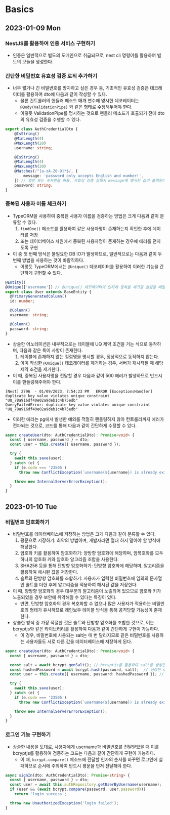 # Basics
## 2023-01-09 Mon
### NestJS를 활용하여 인증 서비스 구현하기
* 인증은 일반적으로 별도의 도메인으로 취급되므로, nest cli 명령어를 활용하여 별도의 모듈을 생성한다.

### 간단한 비밀번호 유효성 검증 로직 추가하기
* 너무 짧거나 긴 비밀번호를 방지하고 싶은 경우 등, 기초적인 유효성 검증은 데코레이터를 활용하여 dto에 다음과 같이 작성할 수 있다.
  * 물론 컨트롤러의 핸들러 메소드 매개 변수에 명시한 데코레이터는 `@Body(ValidationPipe)` 와 같은 형태로 수정해두어야 한다.
  * 이렇듯 ValidationPipe를 명시하는 것으로 핸들러 메소드가 호출되기 전에 dto의 유효성 검증을 수행할 수 있다. 
```typescript
export class AuthCredentialDto {
    @IsString()
    @MinLength(4)
    @MaxLength(20)
    username: string;

    @IsString()
    @MinLength(4)
    @MaxLength(20)
    @Matches(/^[a-zA-Z0-9]*$/, {
        message: 'password only accepts English and number!',
    }) // 영문 또는 숫자만을 허용, 유효성 검증 실패시 message에 명시된 값이 출력된다.
    password: string;
}
```

### 중복된 사용자 이름 체크하기
* TypeORM을 사용하여 중복된 사용자 이름을 검증하는 방법은 크게 다음과 같이 분류할 수 있다.
  1. `findOne()` 메소드를 활용하여 같은 사용자명이 존재하는지 확인한 후에 데이터를 저장
  2. 또는 데이터베이스 차원에서 중복된 사용자명이 존재하는 경우에 에러를 던지도록 구현
* 이 중 첫 번째 방식은 불필요한 DB IO가 발생하므로, 일반적으로는 다음과 같이 두 번째 방법을 사용하는 것이 바람직하다.
  * 이렇듯 TypeORM에서는 `@Unique()` 데코레이터를 활용하여 이러한 기능을 간단하게 구현할 수 있다.
```typescript
@Entity()
@Unique(['username']) // @Unique() 데코레이터의 인자에 중복을 체크할 컬럼을 배열 형태로 전달한다.
export class User extends BaseEntity {
  @PrimaryGeneratedColumn()
  id: number;

  @Column()
  username: string;

  @Column()
  password: string;
}
```
* 상술한 어노테이션은 내부적으로는 테이블에 UQ 제약 조건을 거는 식으로 동작하며, 다음과 같은 특이 사항이 존재한다.
  1. 테이블에 존재하지 않는 컬럼명을 명시할 경우, 정상적으로 동작하지 않는다.
  2. 이미 작성한 `@Unique()` 데코레이터를 제거하는 경우, 서버가 재시작될 때 해당 제약 조건을 제거한다.
* 이 때, 중복된 사용자명을 전달할 경우 다음과 같이 500 에러가 발생하므로 반드시 이를 핸들링해주어야 한다.
```shell
[Nest] 2796  - 01/09/2023, 7:54:23 PM   ERROR [ExceptionsHandler] duplicate key value violates unique constraint "UQ_78a916df40e02a9deb1c4b75edb"
QueryFailedError: duplicate key value violates unique constraint "UQ_78a916df40e02a9deb1c4b75edb"
```
* 이러한 에러는 pg에서 발생한 예외를 적절히 핸들링하지 않아 컨트롤러까지 에러가 전파되는 것으로, 코드를 통해 다음과 같이 간단하게 수정할 수 있다.
```typescript
async createUser(dto: AuthCredentialDto): Promise<void> {
  const { username, password } = dto;
  const user = this.create({ username, password });

  try {
    await this.save(user);
  } catch (e) {
    if (e.code === '23505')
      throw new ConflictException(`username(${username}) is already exists.`);

    throw new InternalServerErrorException();
  }
}
```

## 2023-01-10 Tue
### 비밀번호 암호화하기
* 비밀번호를 데이터베이스에 저장하는 방법은 크게 다음과 같이 분류할 수 있다.
  1. 평문으로 저장하기: 최악의 방법이며, 개발자라면 절대 하지 말아야 할 방식에 해당한다.
  2. 암호화 키를 활용하여 암호화하기: 양방향 암호화에 해당하며, 암복호화를 모두 하나의 암호화 키와 암호화 알고리즘 조합을 사용한다.
  3. SHA256 등을 통해 단방향 암호화하기: 단방향 암호화에 해당하며, 알고리즘을 활용하여 해시된 값을 저장한다.
  4. 솔트와 단방향 암호화를 조합하기: 사용자가 입력한 비밀번호에 임의의 문자열인 솔트를 더한 후에 알고리즘을 적용하여 해시된 값을 저장한다.
* 이 때, 양방향 암호화의 경우 대부분의 알고리즘이 노출되어 있으므로 암호화 키가 노출되었을 경우 보안에 취약해질 수 있다는 특징이 있다.
  * 반면, 단방향 암호화의 경우 복호화할 수 없으나 많은 사용자가 적용하는 비밀번호의 형태가 유사하므로 레인보우 테이블 방식을 통해 공격당할 가능성이 존재한다.
* 상술한 방식 중 가장 적절한 것은 솔트와 단방향 암호화를 조합한 것으로, 이는 bcryptjs와 같은 라이브러리를 활용하여 다음과 같이 간단하게 구현이 가능하다.
  * 이 경우, 비밀번호에 사용되는 salt는 매 번 달라지므로 같은 비밀번호를 사용하는 사용자들도 서로 다른 값을 데이터베이스에 저장하게 된다.
```typescript
async createUser(dto: AuthCredentialDto): Promise<void> {
  const { username, password } = dto;

  const salt = await bcrypt.genSalt(); // bcryptjs를 활용하여 salt를 생성한다.
  const hashedPassword = await bcrypt.hash(password, salt);  // 생성된 salt를 활용하여 해시한다.
  const user = this.create({ username, password: hashedPassword }); // 해시된 값을 데이터베이스에 저장한다.

  try {
    await this.save(user);
  } catch (e) {
    if (e.code === '23505')
      throw new ConflictException(`username(${username}) is already exists.`);

    throw new InternalServerErrorException();
  }
}
```

### 로그인 기능 구현하기
* 상술한 내용을 토대로, 사용자에게 username과 비밀번호를 전달받았을 때 이를 bcryptjs를 활용하여 검증하는 코드는 다음과 같이 간단하게 구현이 가능하다.
  * 이 때, `bcrypt.compare()` 메소드에 전달할 인자의 순서를 바꾸면 로그인에 실패하므로 순서에 주의하여 반드시 평문을 먼저 전달해야 한다.
```typescript
async signIn(dto: AuthCredentialDto): Promise<string> {
  const { username, password } = dto;
  const user = await this.authRepository.getUserByUsername(username);
  if (user && (await bcrypt.compare(password, user.password)))
    return 'login success';

  throw new UnauthorizedException('login failed');
}
```